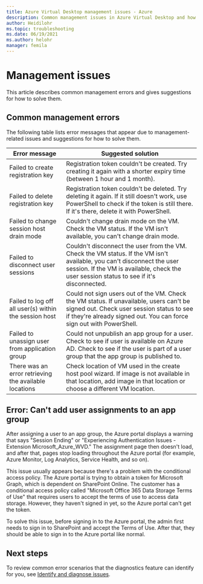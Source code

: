 ```yaml
---
title: Azure Virtual Desktop management issues - Azure
description: Common management issues in Azure Virtual Desktop and how to solve them.
author: Heidilohr
ms.topic: troubleshooting
ms.date: 06/19/2021
ms.author: helohr
manager: femila
---
```

# Management issues

This article describes common management errors and gives suggestions for how to solve them.

## Common management errors

The following table lists error messages that appear due to management-related issues and suggestions for how to solve them.

|Error message|Suggested solution|
|---|---|
|Failed to create registration key |Registration token couldn't be created. Try creating it again with a shorter expiry time (between 1 hour and 1 month). |
|Failed to delete registration key|Registration token couldn't be deleted. Try deleting it again. If it still doesn't work, use PowerShell to check if the token is still there. If it's there, delete it with PowerShell.|
|Failed to change session host drain mode |Couldn't change drain mode on the VM. Check the VM status. If the VM isn't available, you can't change drain mode.|
|Failed to disconnect user sessions |Couldn't disconnect the user from the VM. Check the VM status. If the VM isn't available, you can't disconnect the user session. If the VM is available, check the user session status to see if it's disconnected. |
|Failed to log off all user(s) within the session host |Could not sign users out of the VM. Check the VM status. If unavailable, users can't be signed out. Check user session status to see if they're already signed out. You can force sign out with PowerShell. |
|Failed to unassign user from application group|Could not unpublish an app group for a user. Check to see if user is available on Azure AD. Check to see if the user is part of a user group that the app group is published to. |
|There was an error retrieving the available locations |Check location of VM used in the create host pool wizard. If image is not available in that location, add image in that location or choose a different VM location. |

## Error: Can't add user assignments to an app group

After assigning a user to an app group, the Azure portal displays a warning that says "Session Ending" or "Experiencing Authentication Issues - Extension Microsoft_Azure_WVD." The assignment page then doesn't load, and after that, pages stop loading throughout the Azure portal (for example, Azure Monitor, Log Analytics, Service Health, and so on).

This issue usually appears because there's a problem with the conditional access policy. The Azure portal is trying to obtain a token for Microsoft Graph, which is dependent on SharePoint Online. The customer has a conditional access policy called "Microsoft Office 365 Data Storage Terms of Use" that requires users to accept the terms of use to access data storage. However, they haven't signed in yet, so the Azure portal can't get the token.

To solve this issue, before signing in to the Azure portal, the admin first needs to sign in to SharePoint and accept the Terms of Use. After that, they should be able to sign in to the Azure portal like normal.

## Next steps

To review common error scenarios that the diagnostics feature can identify for you, see [Identify and diagnose issues](./troubleshoot-set-up-overview.md).
